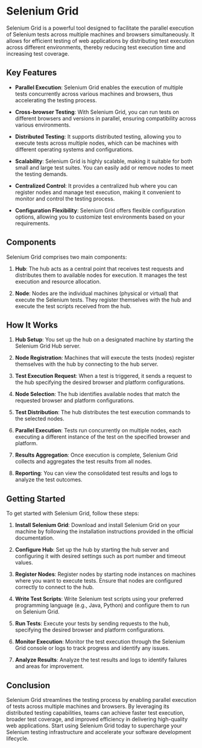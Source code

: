 # Selenium Grid

Selenium Grid is a powerful tool designed to facilitate the parallel execution of Selenium tests across multiple machines and browsers simultaneously. It allows for efficient testing of web applications by distributing test execution across different environments, thereby reducing test execution time and increasing test coverage.

## Key Features

- **Parallel Execution**: Selenium Grid enables the execution of multiple tests concurrently across various machines and browsers, thus accelerating the testing process.
  
- **Cross-browser Testing**: With Selenium Grid, you can run tests on different browsers and versions in parallel, ensuring compatibility across various environments.

- **Distributed Testing**: It supports distributed testing, allowing you to execute tests across multiple nodes, which can be machines with different operating systems and configurations.

- **Scalability**: Selenium Grid is highly scalable, making it suitable for both small and large test suites. You can easily add or remove nodes to meet the testing demands.

- **Centralized Control**: It provides a centralized hub where you can register nodes and manage test execution, making it convenient to monitor and control the testing process.

- **Configuration Flexibility**: Selenium Grid offers flexible configuration options, allowing you to customize test environments based on your requirements.

## Components

Selenium Grid comprises two main components:

1. **Hub**: The hub acts as a central point that receives test requests and distributes them to available nodes for execution. It manages the test execution and resource allocation.

2. **Node**: Nodes are the individual machines (physical or virtual) that execute the Selenium tests. They register themselves with the hub and execute the test scripts received from the hub.

## How It Works

1. **Hub Setup**: You set up the hub on a designated machine by starting the Selenium Grid Hub server.

2. **Node Registration**: Machines that will execute the tests (nodes) register themselves with the hub by connecting to the hub server.

3. **Test Execution Request**: When a test is triggered, it sends a request to the hub specifying the desired browser and platform configurations.

4. **Node Selection**: The hub identifies available nodes that match the requested browser and platform configurations.

5. **Test Distribution**: The hub distributes the test execution commands to the selected nodes.

6. **Parallel Execution**: Tests run concurrently on multiple nodes, each executing a different instance of the test on the specified browser and platform.

7. **Results Aggregation**: Once execution is complete, Selenium Grid collects and aggregates the test results from all nodes.

8. **Reporting**: You can view the consolidated test results and logs to analyze the test outcomes.

## Getting Started

To get started with Selenium Grid, follow these steps:

1. **Install Selenium Grid**: Download and install Selenium Grid on your machine by following the installation instructions provided in the official documentation.

2. **Configure Hub**: Set up the hub by starting the hub server and configuring it with desired settings such as port number and timeout values.

3. **Register Nodes**: Register nodes by starting node instances on machines where you want to execute tests. Ensure that nodes are configured correctly to connect to the hub.

4. **Write Test Scripts**: Write Selenium test scripts using your preferred programming language (e.g., Java, Python) and configure them to run on Selenium Grid.

5. **Run Tests**: Execute your tests by sending requests to the hub, specifying the desired browser and platform configurations.

6. **Monitor Execution**: Monitor the test execution through the Selenium Grid console or logs to track progress and identify any issues.

7. **Analyze Results**: Analyze the test results and logs to identify failures and areas for improvement.

## Conclusion

Selenium Grid streamlines the testing process by enabling parallel execution of tests across multiple machines and browsers. By leveraging its distributed testing capabilities, teams can achieve faster test execution, broader test coverage, and improved efficiency in delivering high-quality web applications. Start using Selenium Grid today to supercharge your Selenium testing infrastructure and accelerate your software development lifecycle.
